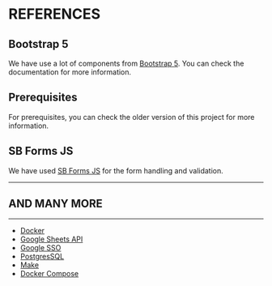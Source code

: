 # REFERENCES

## Bootstrap 5

We have use a lot of components from [Bootstrap 5](https://getbootstrap.com/docs/5.0/getting-started/introduction/). You can check the documentation for more information.

## Prerequisites

For prerequisites, you can check the older version of this project for more information.

## SB Forms JS

We have used [SB Forms JS](https://startbootstrap.com/theme/sb-admin-2) for the form handling and validation.

---

## AND MANY MORE

---

- [Docker](https://docs.docker.com/)
- [Google Sheets API](https://developers.google.com/sheets/api)
- [Google SSO](https://developers.google.com/identity/protocols/oauth2)
- [PostgresSQL](https://www.postgresql.org/)
- [Make](https://www.gnu.org/software/make/manual/make.html)
- [Docker Compose](https://docs.docker.com/compose/)